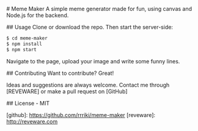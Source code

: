 \# Meme Maker
A simple meme generator made for fun, using canvas and Node.js for the backend.

\## Usage
Clone or download the repo.
Then start the server-side:
```sh
$ cd meme-maker
$ npm install
$ npm start
```
Navigate to the page, upload your image and write some funny lines.

\## Contributing
Want to contribute? Great!

Ideas and suggestions are always welcome. Contact me through \[REVEWARE\] or make a pull request on \[GitHub\]

\## License
\- MIT


   \[github\]: <https://github.com/rrriki/meme-maker>
   \[reveware\]: <http://reveware.com>

